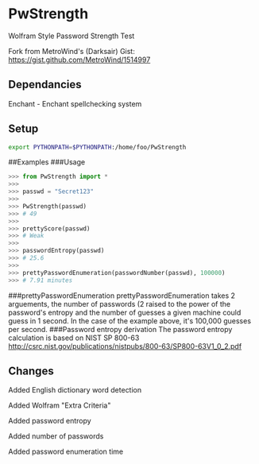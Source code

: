 # PwStrength
Wolfram Style Password Strength Test

Fork from MetroWind's (Darksair) Gist: https://gist.github.com/MetroWind/1514997

Dependancies
----
Enchant - Enchant spellchecking system

Setup
----
```bash
export PYTHONPATH=$PYTHONPATH:/home/foo/PwStrength
```
##Examples
###Usage
```python
>>> from PwStrength import *
>>>
>>> passwd = "Secret123"
>>>
>>> PwStrength(passwd)
>>> # 49
>>>
>>> prettyScore(passwd)
>>> # Weak
>>>
>>> passwordEntropy(passwd)
>>> # 25.6
>>>
>>> prettyPasswordEnumeration(passwordNumber(passwd), 100000)
>>> # 7.91 minutes
```
###prettyPasswordEnumeration
prettyPasswordEnumeration takes 2 arguements, the number of passwords (2 raised to the power of the
password's entropy and the number of guesses a given machine could guess in 1 second. In the case
of the example above, it's 100,000 guesses per second.
###Password entropy derivation
The password entropy calculation is based on NIST SP 800-63
http://csrc.nist.gov/publications/nistpubs/800-63/SP800-63V1_0_2.pdf

Changes
----
Added English dictionary word detection

Added Wolfram "Extra Criteria"

Added password entropy

Added number of passwords

Added password enumeration time
